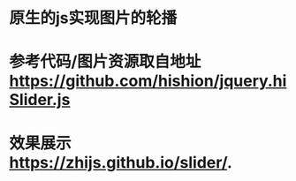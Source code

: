 # 原生的js实现图片的轮播  
# 参考代码/图片资源取自地址 https://github.com/hishion/jquery.hiSlider.js  
# 效果展示  https://zhijs.github.io/slider/.
